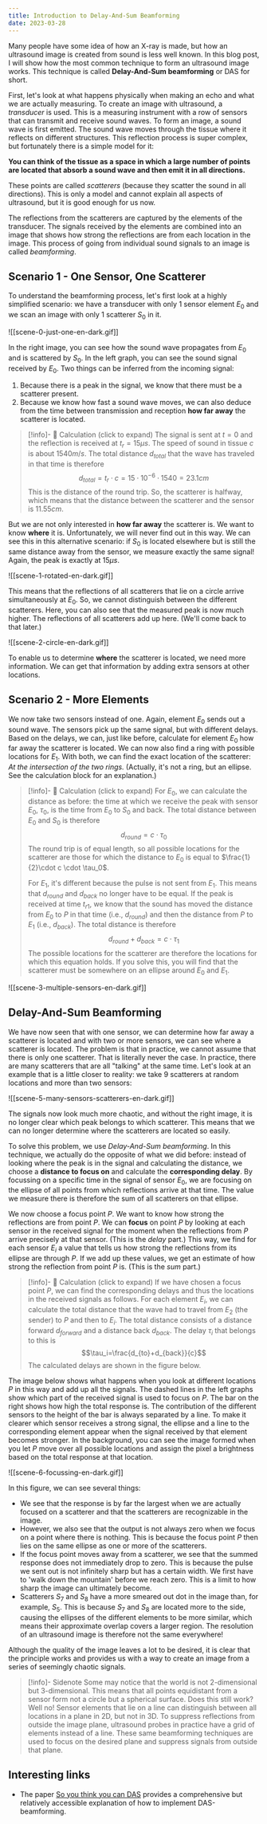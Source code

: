 ```yaml
---
title: Introduction to Delay-And-Sum Beamforming
date: 2023-03-28
---
```

Many people have some idea of how an X-ray is made, but how an ultrasound image is created from sound is less well known. In this blog post, I will show how the most common technique to form an ultrasound image works. This technique is called **Delay-And-Sum beamforming** or DAS for short.

First, let's look at what happens physically when making an echo and what we are actually measuring. To create an image with ultrasound, a *transducer* is used. This is a measuring instrument with a row of sensors that can transmit and receive sound waves. To form an image, a sound wave is first emitted. The sound wave moves through the tissue where it reflects on different structures. This reflection process is super complex, but fortunately there is a simple model for it:

**You can think of the tissue as a space in which a large number of points are located that absorb a sound wave and then emit it in all directions.**

These points are called *scatterers* (because they scatter the sound in all directions). This is only a model and cannot explain all aspects of ultrasound, but it is good enough for us now.

The reflections from the scatterers are captured by the elements of the transducer. The signals received by the elements are combined into an image that shows how strong the reflections are from each location in the image. This process of going from individual sound signals to an image is called *beamforming*.

## Scenario 1 - One Sensor, One Scatterer

To understand the beamforming process, let's first look at a highly simplified scenario: we have a transducer with only 1 sensor element $E_0$ and we scan an image with only 1 scatterer $S_0$ in it.

![[scene-0-just-one-en-dark.gif]]

In the right image, you can see how the sound wave propagates from $E_0$ and is scattered by $S_0$. In the left graph, you can see the sound signal received by $E_0$. Two things can be inferred from the incoming signal:

1. Because there is a peak in the signal, we know that there must be a scatterer present.
2. Because we know how fast a sound wave moves, we can also deduce from the time between transmission and reception **how far away** the scatterer is located.

> [!info]- 🧮 Calculation (click to expand)
> The signal is sent at $t=0$ and the reflection is received at $t_r=15\mu s$. The speed of sound in tissue $c$ is about $1540 m/s$. The total distance $d_{total}$ that the wave has traveled in that time is therefore
> $$d_{total}=t_r\cdot c=15\cdot 10^{-6}\cdot 1540=23.1 cm$$
> This is the distance of the round trip. So, the scatterer is halfway, which means that the distance between the scatterer and the sensor is $11.55cm$.


But we are not only interested in **how far away** the scatterer is. We want to know **where** it is. Unfortunately, we will never find out in this way. We can see this in this alternative scenario: if $S_0$ is located elsewhere but is still the same distance away from the sensor, we measure exactly the same signal! Again, the peak is exactly at $15\mu s$.

![[scene-1-rotated-en-dark.gif]]

This means that the reflections of all scatterers that lie on a circle arrive simultaneously at $E_0$. So, we cannot distinguish between the different scatterers. Here, you can also see that the measured peak is now much higher. The reflections of all scatterers add up here. (We'll come back to that later.)

![[scene-2-circle-en-dark.gif]]

To enable us to determine **where** the scatterer is located, we need more information. We can get that information by adding extra sensors at other locations.

## Scenario 2 - More Elements

We now take two sensors instead of one. Again, element $E_0$ sends out a sound wave. The sensors pick up the same signal, but with different delays. Based on the delays, we can, just like before, calculate for element $E_0$ how far away the scatterer is located. We can now also find a ring with possible locations for $E_1$. With both, we can find the exact location of the scatterer: *At the intersection of the two rings.*
(Actually, it's not a ring, but an ellipse. See the calculation block for an explanation.)


> [!info]- 🧮 Calculation (click to expand)
> For $E_0$, we can calculate the distance as before: the time at which we receive the peak with sensor $E_0$, $\tau_0$, is the time from $E_0$ to $S_0$ and back. The total distance between $E_0$ and $S_0$ is therefore $$d_{round}=c\cdot \tau_0$$
The round trip is of equal length, so all possible locations for the scatterer are those for which the distance to $E_0$ is equal to $\frac{1}{2}\cdot c \cdot \tau_0$.
>
> For $E_1$, it's different because the pulse is not sent from $E_1$. This means that $d_{round}$ and $d_{back}$ no longer have to be equal. If the peak is received at time $t_{r1}$, we know that the sound has moved the distance from $E_0$ to $P$ in that time (i.e., $d_{round}$) and then the distance from $P$ to $E_1$ (i.e., $d_{back}$). The total distance is therefore $$d_{round}+d_{back}=c\cdot \tau_1$$
> The possible locations for the scatterer are therefore the locations for which this equation holds. If you solve this, you will find that the scatterer must be somewhere on an ellipse around $E_0$ and $E_1$.


![[scene-3-multiple-sensors-en-dark.gif]]

## Delay-And-Sum Beamforming

We have now seen that with one sensor, we can determine how far away a scatterer is located and with two or more sensors, we can see where a scatterer is located. The problem is that in practice, we cannot assume that there is only one scatterer. That is literally never the case. In practice, there are many scatterers that are all "talking" at the same time. Let's look at an example that is a little closer to reality: we take $9$ scatterers at random locations and more than two sensors:

![[scene-5-many-sensors-scatterers-en-dark.gif]]

The signals now look much more chaotic, and without the right image, it is no longer clear which peak belongs to which scatterer. This means that we can no longer determine where the scatterers are located so easily.

To solve this problem, we use *Delay-And-Sum beamforming*. In this technique, we actually do the opposite of what we did before: instead of looking where the peak is in the signal and calculating the distance, we choose a **distance to focus on** and calculate the **corresponding delay**. By focussing on a specific time in the signal of sensor $E_0$, we are focusing on the ellipse of all points from which reflections arrive at that time. The value we measure there is therefore the sum of all scatterers on that ellipse.

We now choose a focus point $P$. We want to know how strong the reflections are from point $P$. We can **focus** on point $P$ by looking at each sensor in the received signal for the moment when the reflections from $P$ arrive precisely at that sensor. (This is the *delay* part.) This way, we find for each sensor $E_i$ a value that tells us how strong the reflections from its ellipse are through $P$. If we add up these values, we get an estimate of how strong the reflection from point $P$ is. (This is the *sum* part.)


> [!info]- 🧮 Calculation (click to expand)
> If we have chosen a focus point $P$, we can find the corresponding delays and thus the locations in the received signals as follows.
> For each element $E_i$, we can calculate the total distance that the wave had to travel from $E_2$ (the sender) to $P$ and then to $E_i$. The total distance consists of a distance forward $d_{forward}$ and a distance back $d_{back}$. The delay $\tau_i$ that belongs to this is
> $$\tau_i=\frac{d_{to}+d_{back}}{c}$$
> The calculated delays are shown in the figure below.


The image below shows what happens when you look at different locations $P$ in this way and add up all the signals. The dashed lines in the left graphs show which part of the received signal is used to focus on $P$. The bar on the right shows how high the total response is. The contribution of the different sensors to the height of the bar is always separated by a line. To make it clearer which sensor receives a strong signal, the ellipse and a line to the corresponding element appear when the signal received by that element becomes stronger. In the background, you can see the image formed when you let $P$ move over all possible locations and assign the pixel a brightness based on the total response at that location.

![[scene-6-focussing-en-dark.gif]]

In this figure, we can see several things:

- We see that the response is by far the largest when we are actually focused on a scatterer and that the scatterers are recognizable in the image.
- However, we also see that the output is not always zero when we focus on a point where there is nothing. This is because the focus point $P$ then lies on the same ellipse as one or more of the scatterers.
- If the focus point moves away from a scatterer, we see that the summed response does not immediately drop to zero. This is because the pulse we sent out is not infinitely sharp but has a certain width. We first have to 'walk down the mountain' before we reach zero. This is a limit to how sharp the image can ultimately become.
- Scatterers $S_7$ and $S_8$ have a more smeared out dot in the image than, for example, $S_5$. This is because $S_7$ and $S_8$ are located more to the side, causing the ellipses of the different elements to be more similar, which means their approximate overlap covers a larger region. The resolution of an ultrasound image is therefore not the same everywhere!

Although the quality of the image leaves a lot to be desired, it is clear that the principle works and provides us with a way to create an image from a series of seemingly chaotic signals.



> [!info]- Sidenote
> Some may notice that the world is not 2-dimensional but 3-dimensional. This means that all points equidistant from a sensor form not a circle but a spherical surface. Does this still work? Well no! Sensor elements that lie on a line can distinguish between all locations in a plane in 2D, but not in 3D. To suppress reflections from outside the image plane, ultrasound probes in practice have a grid of elements instead of a line. These same beamforming techniques are used to focus on the desired plane and suppress signals from outside that plane.

## Interesting links

- The paper [So you think you can DAS](https://www.sciencedirect.com/science/article/abs/pii/S0041624X20302444) provides a comprehensive but relatively accessible explanation of how to implement DAS-beamforming.